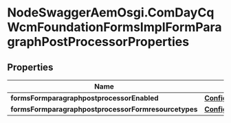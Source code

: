 # NodeSwaggerAemOsgi.ComDayCqWcmFoundationFormsImplFormParagraphPostProcessorProperties

## Properties

Name | Type | Description | Notes
------------ | ------------- | ------------- | -------------
**formsFormparagraphpostprocessorEnabled** | [**ConfigNodePropertyBoolean**](ConfigNodePropertyBoolean.md) |  | [optional] 
**formsFormparagraphpostprocessorFormresourcetypes** | [**ConfigNodePropertyArray**](ConfigNodePropertyArray.md) |  | [optional] 


